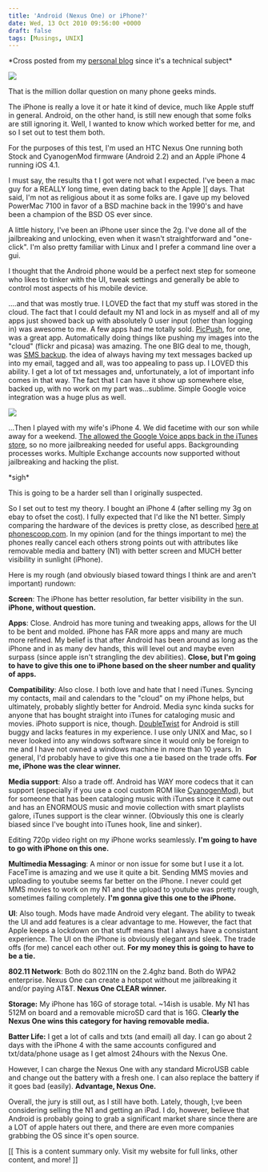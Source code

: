 ```yaml
---
title: 'Android (Nexus One) or iPhone?'
date: Wed, 13 Oct 2010 09:56:00 +0000
draft: false
tags: [Musings, UNIX]
---
```


\*Cross posted from my [personal blog](http://www.nickburaglio.com/) since it's a technical subject\*  
  
[![](http://handies.phandroid.com/media/nexus-one-1269816018-806.jpg)](http://handies.phandroid.com/media/nexus-one-1269816018-806.jpg)  

  

  

  

  

  

  

  

That is the million dollar question on many phone geeks minds.

The iPhone is really a love it or hate it kind of device, much like Apple stuff in general. Android, on the other hand, is still new enough that some folks are still ignoring it. Well, I wanted to know which worked better for me, and so I set out to test them both.

  

For the purposes of this test, I'm used an HTC Nexus One running both Stock and CyanogenMod firmware (Android 2.2) and an Apple iPhone 4 running iOS 4.1.

  

I must say, the results tha t I got were not what I expected. I've been a mac guy for a REALLY long time, even dating back to the Apple \]\[ days. That said, I'm not as religious about it as some folks are. I gave up my beloved PowerMac 7100 in favor of a BSD machine back in the 1990's and have been a champion of the BSD OS ever since.

A little history, I've been an iPhone user since the 2g. I've done all of the jailbreaking and unlocking, even when it wasn't straightforward and "one-click". I'm also pretty familiar with Linux and I prefer a command line over a gui.

I thought that the Android phone would be a perfect next step for someone who likes to tinker with the UI, tweak settings and generally be able to control most aspects of his mobile device.

  
  

....and that was mostly true. I LOVED the fact that my stuff was stored in the cloud. The fact that I could default my N1 and lock in as myself and all of my apps just showed back up with absolutely 0 user input (other than logging in) was awesome to me. A few apps had me totally sold. [PicPush](http://blog.350nice.com/wp/products/picpush), for one, was a great app. Automatically doing things like pushing my images into the "cloud" (flickr and picasa) was amazing. The one BIG deal to me, though, was [SMS backup](http://www.androlib.com/android.application.tv-studer-smssync-jjD.aspx). the idea of always having my text messages backed up into my email, tagged and all, was too appealing to pass up. I LOVED this ability. I get a lot of txt messages and, unfortunately, a lot of important info comes in that way. The fact that I can have it show up somewhere else, backed up, with no work on my part was...sublime. Simple Google voice integration was a huge plus as well.

  
  
[![](http://macosrumors.com/wp-content/uploads/2010/06/iphone4-thumb-640xauto-14425.jpg)](http://macosrumors.com/wp-content/uploads/2010/06/iphone4-thumb-640xauto-14425.jpg)  
  
  

...Then I played with my wife's iPhone 4. We did facetime with our son while away for a weekend. [The allowed the Google Voice apps back in the iTunes store](http://www.tuaw.com/2010/09/17/gv-connect-app-for-google-voice-now-available/), so no more jailbreaking needed for useful apps. Backgrounding processes works. Multiple Exchange accounts now supported without jailbreaking and hacking the plist.

  

\*sigh\*

  

This is going to be a harder sell than I originally suspected.

  

So I set out to test my theory. I bought an iPhone 4 (after selling my 3g on ebay to ofset the cost). I fully expected that I'd like the N1 better. Simply comparing the hardware of the devices is pretty close, as described [here at phonescoop.com](http://www.phonescoop.com/phones/compare.php?id%5B%5D=2520&id%5B%5D=2798&id%5B%5D=&id%5B%5D=&id%5B%5D=). In my opinion (and for the things important to me) the phones really cancel each others strong points out with attributes like removable media and battery (N1) with better screen and MUCH better visibility in sunlight (iPhone).

  

Here is my rough (and obviously biased toward things I think are and aren't important) rundown:

  

**Screen**: The iPhone has better resolution, far better visibility in the sun. **iPhone, without question.**

**Apps**: Close. Android has more tuning and tweaking apps, allows for the UI to be bent and molded. iPhone has FAR more apps and many are much more refined. My belief is that after Android has been around as long as the iPhone and in as many dev hands, this will level out and maybe even surpass (since apple isn't strangling the dev abilities). **Close, but I'm going to have to give this one to iPhone based on the sheer number and quality of apps.**

  

**Compatibility**: Also close. I both love and hate that I need iTunes. Syncing my contacts, mail and calendars to the "cloud" on my iPhone helps, but ultimately, probably slightly better for Android. Media sync kinda sucks for anyone that has bought straight into iTunes for cataloging music and movies. iPhoto support is nice, though. [DoubleTwist](http://www.doubletwist.com/) for Android is still buggy and lacks features in my experience. I use only UNIX and Mac, so I never looked into any windows software since it would only be foreign to me and I have not owned a windows machine in more than 10 years. In general, I'd probably have to give this one a tie based on the trade offs. **For me, iPhone was the clear winner.**

  

**Media support**: Also a trade off. Android has WAY more codecs that it can support (especially if you use a cool custom ROM like [CyanogenMod](http://www.cyanogenmod.com/)), but for someone that has been cataloging music with iTunes since it came out and has an ENORMOUS music and movie collection with smart playlists galore, iTunes support is the clear winner. (Obviously this one is clearly biased since I've bought into iTunes hook, line and sinker).

Editing 720p video right on my iPhone works seamlessly. **I'm going to have to go with iPhone on this one.**

  

**Multimedia Messaging**: A minor or non issue for some but I use it a lot. FaceTime is amazing and we use it quite a bit. Sending MMS movies and uploading to youtube seems far better on the iPhone. I never could get MMS movies to work on my N1 and the upload to youtube was pretty rough, sometimes failing completely. **I'm gonna give this one to the iPhone.**

  

**UI**: Also tough. Mods have made Android very elegant. The ability to tweak the UI and add features is a clear advantage to me. However, the fact that Apple keeps a lockdown on that stuff means that I always have a consistant experience. The UI on the iPhone is obviously elegant and sleek. The trade offs (for me) cancel each other out. **For my money this is going to have to be a tie.**

  

**802.11 Network**: Both do 802.11N on the 2.4ghz band. Both do WPA2 enterprise. Nexus One can create a hotspot without me jailbreaking it and/or paying AT&T. **Nexus One CLEAR winner.**

**Storage:** My iPhone has 16G of storage total. ~14ish is usable. My N1 has 512M on board and a removable microSD card that is 16G. C**learly the Nexus One wins this category for having removable media.**

**Batter Life:** I get a lot of calls and txts (and email) all day. I can go about 2 days with the iPhone 4 with the same accounts configured and txt/data/phone usage as I get almost 24hours with the Nexus One.

However, I can charge the Nexus One with any standard MicroUSB cable and change out the battery with a fresh one. I can also replace the battery if it goes bad (easily). **Advantage, Nexus One.**

Overall, the jury is still out, as I still have both. Lately, though, I;ve been considering selling the N1 and getting an iPad. I do, however, believe that Android is probably going to grab a significant market share since there are a LOT of apple haters out there, and there are even more companies grabbing the OS since it's open source.

  

\[\[ This is a content summary only. Visit my website for full links, other content, and more! \]\]